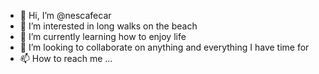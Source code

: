 - 👋 Hi, I’m @nescafecar
- 👀 I’m interested in long walks on the beach
- 🌱 I’m currently learning how to enjoy life
- 💞️ I’m looking to collaborate on anything and everything I have time for
- 📫 How to reach me ...

<!---
nescafecar/nescafecar is a ✨ special ✨ repository because its `README.md` (this file) appears on your GitHub profile.
You can click the Preview link to take a look at your changes.
--->
